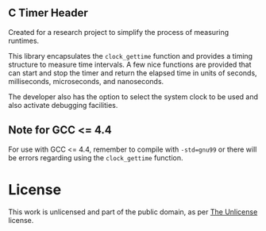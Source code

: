 C Timer Header
--------------

Created for a research project to simplify the process of measuring runtimes.

This library encapsulates the `clock_gettime` function and provides a
timing structure to measure time intervals. A few nice functions are provided
that can start and stop the timer and return the elapsed time in units of
seconds, milliseconds, microseconds, and nanoseconds.

The developer also has the option to select the system clock to be used and
also activate debugging facilities.

## Note for GCC <= 4.4

For use with GCC <= 4.4, remember to compile with `-std=gnu99` or there will be
errors regarding using the `clock_gettime` function.

# License

This work is unlicensed and part of the public domain, as per
[The Unlicense](https://unlicense.org/) license.
